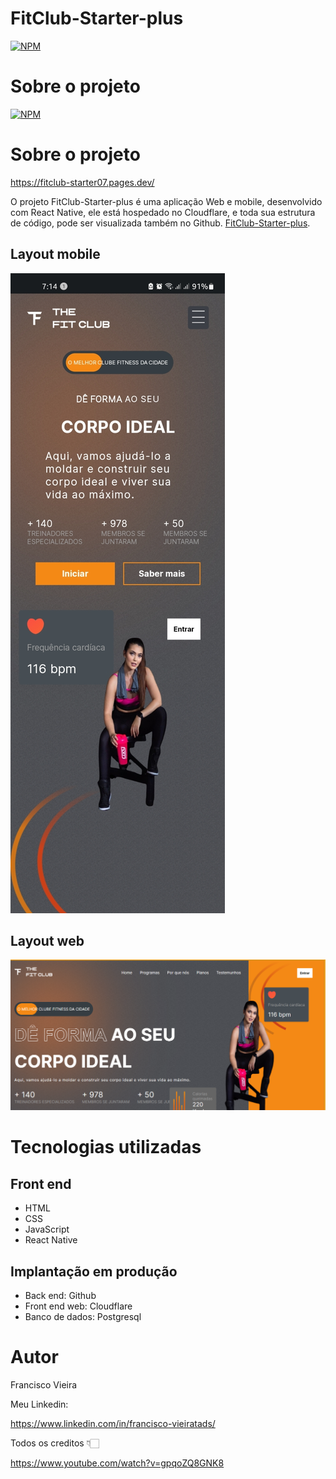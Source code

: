 # FitClub-Starter-plus 
[![NPM](https://img.shields.io/npm/l/react)](https://github.com/Francisco-tads/FitClub-Starter-plus/blob/master/LICENCE)

# Sobre o projeto

[![NPM](https://img.shields.io/npm/l/react)](https://github.com/Francisco-tads/FitClub-Starter-plus/blob/master/LICENCE)

# Sobre o projeto

https://fitclub-starter07.pages.dev/

O projeto FitClub-Starter-plus é uma aplicação Web e mobile, desenvolvido com React Native, ele está hospedado no Cloudflare, e toda sua estrutura de código, pode ser visualizada também no Github.
 [FitClub-Starter-plus](https://fitclubstarter07.pages.dev/ "Site do FitClub-Starter-plus").



## Layout mobile
![Mobile 1](https://github.com/Francisco-tads/FitClub-Starter-plus/blob/master/build/static/media/the-fit-club2.jpg) 

## Layout web
![Web 1](https://github.com/Francisco-tads/FitClub-Starter-plus/blob/master/build/static/media/the-fit-club.png)


## 

# Tecnologias utilizadas

## Front end
- HTML 
- CSS
- JavaScript
- React Native

## Implantação em produção
- Back end: Github
- Front end web: Cloudflare
- Banco de dados: Postgresql

# Autor

Francisco Vieira

Meu Linkedin:

https://www.linkedin.com/in/francisco-vieiratads/

Todos os creditos 👇🏻

https://www.youtube.com/watch?v=gpqoZQ8GNK8

